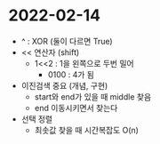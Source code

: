 # 2022-02-14

- ^ : XOR (둘이 다르면 True)
- << 연산자 (shift)
  - 1<<2 : 1을 왼쪽으로 두번 밀어
    - 0100 : 4가 됨
- 이진검색 중요 (개념, 구현)
  - start와 end가 있을 때 middle 찾음
  - end 이동시키면서 찾는다
- 선택 정렬
  - 최솟값 찾을 때 시간복잡도 O(n)